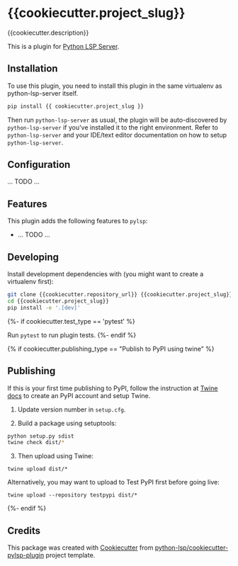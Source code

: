 # {{cookiecutter.project_slug}}

{{cookiecutter.description}}

This is a plugin for [Python LSP Server](https://github.com/python-lsp/python-lsp-server).

## Installation

To use this plugin, you need to install this plugin in the same virtualenv as python-lsp-server itself.

``` bash
pip install {{ cookiecutter.project_slug }}
```

Then run `python-lsp-server` as usual, the plugin will be auto-discovered by
`python-lsp-server` if you've installed it to the right environment. Refer to
`python-lsp-server` and your IDE/text editor documentation on how to setup
`python-lsp-server`.

## Configuration

... TODO ...

## Features

This plugin adds the following features to `pylsp`:

- ... TODO ...

## Developing

Install development dependencies with (you might want to create a virtualenv first):

``` bash
git clone {{cookiecutter.repository_url}} {{cookiecutter.project_slug}}
cd {{cookiecutter.project_slug}}
pip install -e '.[dev]'
```

{%- if cookiecutter.test_type == 'pytest' %}

Run `pytest` to run plugin tests.
{%- endif %}

{% if cookiecutter.publishing_type == "Publish to PyPI using twine" %}
## Publishing

If this is your first time publishing to PyPI, follow the instruction at [Twine
docs](https://packaging.python.org/guides/distributing-packages-using-setuptools/#create-an-account)
to create an PyPI account and setup Twine.

1. Update version number in `setup.cfg`.

2. Build a package using setuptools:

``` bash
python setup.py sdist
twine check dist/*
```

3. Then upload using Twine:

```
twine upload dist/*
```

Alternatively, you may want to upload to Test PyPI first before going live:

```
twine upload --repository testpypi dist/*
```
{%- endif %}

## Credits

This package was created with
[Cookiecutter](https://github.com/audreyr/cookiecutter) from 
[python-lsp/cookiecutter-pylsp-plugin](https://github.com/python-lsp/cookiecutter-pylsp-plugin)
project template.
